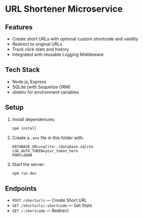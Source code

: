 # URL Shortener Microservice

## Features
- Create short URLs with optional custom shortcode and validity
- Redirect to original URLs
- Track click stats and history
- Integrated with reusable Logging Middleware

## Tech Stack
- Node.js, Express
- SQLite (with Sequelize ORM)
- dotenv for environment variables

## Setup
1. Install dependencies:
   ```bash
   npm install
   ```
2. Create a `.env` file in this folder with:
   ```env
   DATABASE_URL=sqlite:./database.sqlite
   LOG_AUTH_TOKEN=your_token_here
   PORT=3000
   ```
3. Start the server:
   ```bash
   npm run dev
   ```

## Endpoints
- `POST /shorturls` — Create Short URL
- `GET /shorturls/:shortcode` — Get Stats
- `GET /:shortcode` — Redirect 